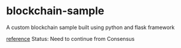 # blockchain-sample
A custom blockchain sample built using python and flask framework

[reference](https://hackernoon.com/learn-blockchains-by-building-one-117428612f46)
Status: Need to continue from Consensus
